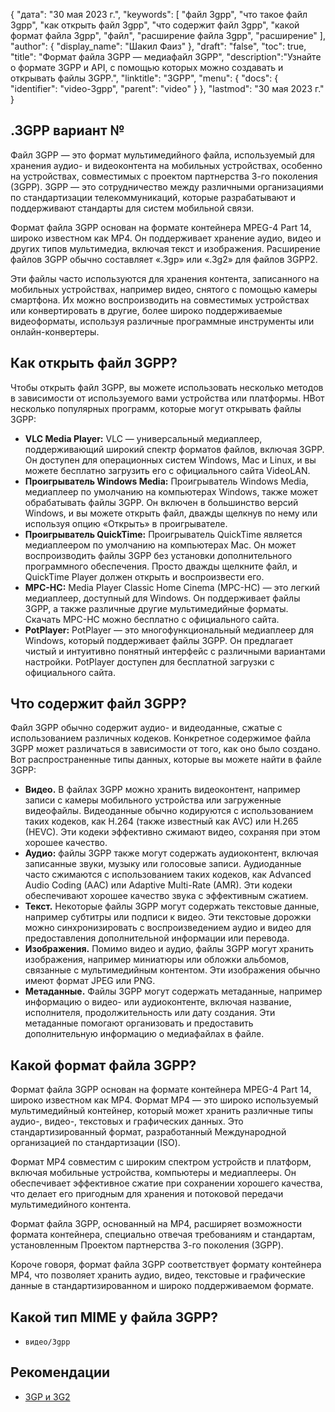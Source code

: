 {
"дата": "30 мая 2023 г.",
  "keywords": [
"файл 3gpp",
"что такое файл 3gpp",
"как открыть файл 3gpp",
"что содержит файл 3gpp",
"какой формат файла 3gpp",
"файл",
"расширение файла 3gpp",
"расширение"
],
  "author": {
"display_name": "Шакил Фаиз"
},
"draft": "false",
"toc": true,
"title": "Формат файла 3GPP — медиафайл 3GPP",
  "description":"Узнайте о формате 3GPP и API, с помощью которых можно создавать и открывать файлы 3GPP.",
"linktitle": "3GPP",
  "menu": {
    "docs": {
      "identifier": "video-3gpp",
"parent": "video"
}
},
"lastmod": "30 мая 2023 г."
}

## .3GPP вариант №

Файл 3GPP — это формат мультимедийного файла, используемый для хранения аудио- и видеоконтента на мобильных устройствах, особенно на устройствах, совместимых с проектом партнерства 3-го поколения (3GPP). 3GPP — это сотрудничество между различными организациями по стандартизации телекоммуникаций, которые разрабатывают и поддерживают стандарты для систем мобильной связи.

Формат файла 3GPP основан на формате контейнера MPEG-4 Part 14, широко известном как MP4. Он поддерживает хранение аудио, видео и других типов мультимедиа, включая текст и изображения. Расширение файлов 3GPP обычно составляет «.3gp» или «.3g2» для файлов 3GPP2.

Эти файлы часто используются для хранения контента, записанного на мобильных устройствах, например видео, снятого с помощью камеры смартфона. Их можно воспроизводить на совместимых устройствах или конвертировать в другие, более широко поддерживаемые видеоформаты, используя различные программные инструменты или онлайн-конвертеры.

## Как открыть файл 3GPP?

Чтобы открыть файл 3GPP, вы можете использовать несколько методов в зависимости от используемого вами устройства или платформы. HВот несколько популярных программ, которые могут открывать файлы 3GPP:

- **VLC Media Player:** VLC — универсальный медиаплеер, поддерживающий широкий спектр форматов файлов, включая 3GPP. Он доступен для операционных систем Windows, Mac и Linux, и вы можете бесплатно загрузить его с официального сайта VideoLAN.
- **Проигрыватель Windows Media:** Проигрыватель Windows Media, медиаплеер по умолчанию на компьютерах Windows, также может обрабатывать файлы 3GPP. Он включен в большинство версий Windows, и вы можете открыть файл, дважды щелкнув по нему или используя опцию «Открыть» в проигрывателе.
- **Проигрыватель QuickTime:** Проигрыватель QuickTime является медиаплеером по умолчанию на компьютерах Mac. Он может воспроизводить файлы 3GPP без установки дополнительного программного обеспечения. Просто дважды щелкните файл, и QuickTime Player должен открыть и воспроизвести его.
- **MPC-HC:** Media Player Classic Home Cinema (MPC-HC) — это легкий медиаплеер, доступный для Windows. Он поддерживает файлы 3GPP, а также различные другие мультимедийные форматы. Скачать MPC-HC можно бесплатно с официального сайта.
- **PotPlayer:** PotPlayer — это многофункциональный медиаплеер для Windows, который поддерживает файлы 3GPP. Он предлагает чистый и интуитивно понятный интерфейс с различными вариантами настройки. PotPlayer доступен для бесплатной загрузки с официального сайта.

## Что содержит файл 3GPP?

Файл 3GPP обычно содержит аудио- и видеоданные, сжатые с использованием различных кодеков. Конкретное содержимое файла 3GPP может различаться в зависимости от того, как оно было создано. Вот распространенные типы данных, которые вы можете найти в файле 3GPP:

- **Видео.** В файлах 3GPP можно хранить видеоконтент, например записи с камеры мобильного устройства или загруженные видеофайлы. Видеоданные обычно кодируются с использованием таких кодеков, как H.264 (также известный как AVC) или H.265 (HEVC). Эти кодеки эффективно сжимают видео, сохраняя при этом хорошее качество.
- **Аудио:** файлы 3GPP также могут содержать аудиоконтент, включая записанные звуки, музыку или голосовые записи. Аудиоданные часто сжимаются с использованием таких кодеков, как Advanced Audio Coding (AAC) или Adaptive Multi-Rate (AMR). Эти кодеки обеспечивают хорошее качество звука с эффективным сжатием.
- **Текст.** Некоторые файлы 3GPP могут содержать текстовые данные, например субтитры или подписи к видео. Эти текстовые дорожки можно синхронизировать с воспроизведением аудио и видео для предоставления дополнительной информации или перевода.
- **Изображения.** Помимо видео и аудио, файлы 3GPP могут хранить изображения, например миниатюры или обложки альбомов, связанные с мультимедийным контентом. Эти изображения обычно имеют формат JPEG или PNG.
- **Метаданные.** Файлы 3GPP могут содержать метаданные, например информацию о видео- или аудиоконтенте, включая название, исполнителя, продолжительность или дату создания. Эти метаданные помогают организовать и предоставить дополнительную информацию о медиафайлах в файле.

## Какой формат файла 3GPP?

Формат файла 3GPP основан на формате контейнера MPEG-4 Part 14, широко известном как MP4. Формат MP4 — это широко используемый мультимедийный контейнер, который может хранить различные типы аудио-, видео-, текстовых и графических данных. Это стандартизированный формат, разработанный Международной организацией по стандартизации (ISO).

Формат MP4 совместим с широким спектром устройств и платформ, включая мобильные устройства, компьютеры и медиаплееры. Он обеспечивает эффективное сжатие при сохранении хорошего качества, что делает его пригодным для хранения и потоковой передачи мультимедийного контента.

Формат файла 3GPP, основанный на MP4, расширяет возможности формата контейнера, специально отвечая требованиям и стандартам, установленным Проектом партнерства 3-го поколения (3GPP).

Короче говоря, формат файла 3GPP соответствует формату контейнера MP4, что позволяет хранить аудио, видео, текстовые и графические данные в стандартизированном и широко поддерживаемом формате.

## Какой тип MIME у файла 3GPP?

- `видео/3gpp`

## Рекомендации
* [3GP и 3G2](https://en.wikipedia.org/wiki/3GP_and_3G2)

